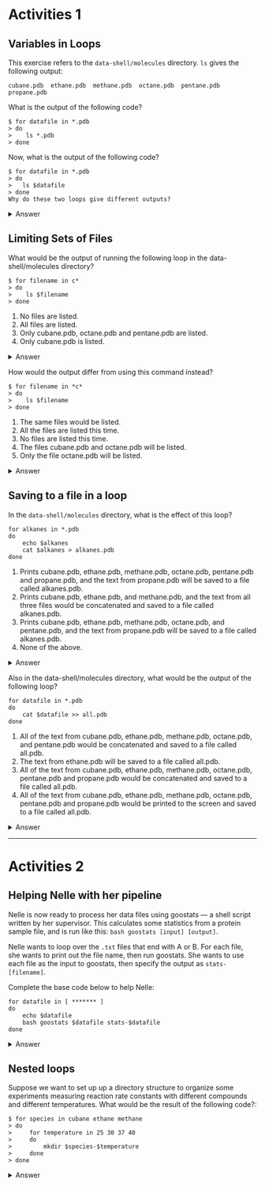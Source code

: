 # Activities 1

## Variables in Loops
This exercise refers to the `data-shell/molecules` directory. `ls` gives the following output:

`cubane.pdb  ethane.pdb  methane.pdb  octane.pdb  pentane.pdb  propane.pdb`

What is the output of the following code?

```
$ for datafile in *.pdb
> do
>    ls *.pdb
> done
```

Now, what is the output of the following code?

```
$ for datafile in *.pdb
> do
>	ls $datafile
> done
Why do these two loops give different outputs?
```

<details>
<summary>Answer</summary>

The first code block gives the same output on each iteration through the loop. Bash expands the wildcard `*.pdb `within the loop body (as well as before the loop starts) to match all files ending in `.pdb` and then lists them using `ls`. The expanded loop would look like this:

```
$ for datafile in cubane.pdb  ethane.pdb  methane.pdb  octane.pdb  pentane.pdb  propane.pdb
> do
>	ls cubane.pdb  ethane.pdb  methane.pdb  octane.pdb  pentane.pdb  propane.pdb
> done
cubane.pdb  ethane.pdb  methane.pdb  octane.pdb  pentane.pdb  propane.pdb
cubane.pdb  ethane.pdb  methane.pdb  octane.pdb  pentane.pdb  propane.pdb
cubane.pdb  ethane.pdb  methane.pdb  octane.pdb  pentane.pdb  propane.pdb
cubane.pdb  ethane.pdb  methane.pdb  octane.pdb  pentane.pdb  propane.pdb
cubane.pdb  ethane.pdb  methane.pdb  octane.pdb  pentane.pdb  propane.pdb
cubane.pdb  ethane.pdb  methane.pdb  octane.pdb  pentane.pdb  propane.pdb
```

The second code block lists a different file on each loop iteration. The value of the datafile variable is evaluated using `$datafile`, and then listed using `ls`.

```
cubane.pdb
ethane.pdb
methane.pdb
octane.pdb
pentane.pdb
propane.pdb
```
</details>

## Limiting Sets of Files
What would be the output of running the following loop in the data-shell/molecules directory?

```
$ for filename in c*
> do
>    ls $filename
> done
```

1. No files are listed.
1. All files are listed.
1. Only cubane.pdb, octane.pdb and pentane.pdb are listed.
1. Only cubane.pdb is listed.

<details>
<summary>Answer</summary>
4 is the correct answer. * matches zero or more characters, so any file name starting with the letter c, followed by zero or more other characters will be matched.
</details>

How would the output differ from using this command instead?

```
$ for filename in *c*
> do
>    ls $filename
> done
```

1. The same files would be listed.
1. All the files are listed this time.
1. No files are listed this time.
1. The files cubane.pdb and octane.pdb will be listed.
1. Only the file octane.pdb will be listed.

<details>
<summary>Answer</summary>

4 is the correct answer. * matches zero or more characters, so a file name with zero or more characters before a letter c and zero or more characters after the letter c will be matched.
</details>

## Saving to a file in a loop
In the `data-shell/molecules` directory, what is the effect of this loop?

```
for alkanes in *.pdb
do
    echo $alkanes
    cat $alkanes > alkanes.pdb
done
```
1. Prints cubane.pdb, ethane.pdb, methane.pdb, octane.pdb, pentane.pdb and propane.pdb, and the text from propane.pdb will be saved to a file called alkanes.pdb.
1. Prints cubane.pdb, ethane.pdb, and methane.pdb, and the text from all three files would be concatenated and saved to a file called alkanes.pdb.
1. Prints cubane.pdb, ethane.pdb, methane.pdb, octane.pdb, and pentane.pdb, and the text from propane.pdb will be saved to a file called alkanes.pdb.
1. None of the above.

<details>
<summary>Answer</summary>
The text from each file in turn gets written to the alkanes.pdb file. However, the file gets overwritten on each loop interation, so the final content of alkanes.pdb is the text from the propane.pdb file.
</details>

Also in the data-shell/molecules directory, what would be the output of the following loop?

```
for datafile in *.pdb
do
    cat $datafile >> all.pdb
done
```

1. All of the text from cubane.pdb, ethane.pdb, methane.pdb, octane.pdb, and pentane.pdb would be concatenated and saved to a file called all.pdb.
1. The text from ethane.pdb will be saved to a file called all.pdb.
1. All of the text from cubane.pdb, ethane.pdb, methane.pdb, octane.pdb, pentane.pdb and propane.pdb would be concatenated and saved to a file called all.pdb.
1. All of the text from cubane.pdb, ethane.pdb, methane.pdb, octane.pdb, pentane.pdb and propane.pdb would be printed to the screen and saved to a file called all.pdb.

<details>
<summary>Answer</summary>
3 is the correct answer. >> appends to a file, rather than overwriting it with the redirected output from a command. Given the output from the cat command has been redirected, nothing is printed to the screen.
</details>

***

# Activities 2
## Helping Nelle with her pipeline
Nelle is now ready to process her data files using goostats — a shell script written by her supervisor. This calculates some statistics from a protein sample file, and is run like this: `bash goostats [input] [output]`.

Nelle wants to loop over the `.txt` files that end with A or B. For each file, she wants to print out the file name, then run goostats. She wants to use each file as the input to goostats, then specify the output as `stats-[filename]`. 

Complete the base code below to help Nelle:

```
for datafile in [ ******* ]
do 
    echo $datafile
    bash goostats $datafile stats-$datafile
done
```

<details>
    <summary>Answer</summary>
    
```
for datafile in NENE*[AB].txt
do 
    echo $datafile
    bash goostats $datafile stats-$datafile
done
```
</details>

## Nested loops 
Suppose we want to set up up a directory structure to organize some experiments measuring reaction rate constants with different compounds and different temperatures. What would be the result of the following code?: 

```
$ for species in cubane ethane methane
> do
>     for temperature in 25 30 37 40
>     do
>         mkdir $species-$temperature
>     done
> done
```

<details>
    <summary>Answer</summary
        We have a nested loop, i.e. contained within another loop, so for each species in the outer loop, the inner loop (the nested loop) iterates over the list of temperatures, and creates a new directory for each combination.

Try running the code for yourself to see which directories are created!
    </details>
